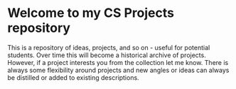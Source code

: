 # Welcome to my CS Projects repository

This is a repository of ideas, projects, and so on - useful for potential students. Over time this will become a historical archive of projects. However, if a project interests you from the collection let me know. There is always some flexibility around projects and new angles or ideas can always be distilled or added to existing descriptions. 

